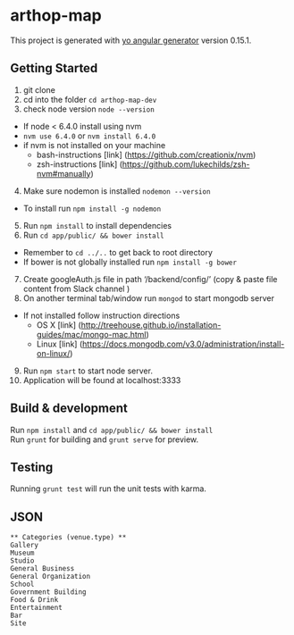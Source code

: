 # arthop-map

This project is generated with [yo angular generator](https://github.com/yeoman/generator-angular)
version 0.15.1.

## Getting Started
1. git clone
2. cd into the folder `cd arthop-map-dev`
3. check node version `node --version`
  * If node < 6.4.0 install using nvm
  * `nvm use 6.4.0` or `nvm install 6.4.0` 
  * if nvm is not installed on your machine
    * bash-instructions [link] (https://github.com/creationix/nvm)
    * zsh-instructions [link] (https://github.com/lukechilds/zsh-nvm#manually)
4. Make sure nodemon is installed `nodemon --version`
  * To install run `npm install -g nodemon`
5. Run `npm install` to install dependencies
6. Run `cd app/public/ && bower install`
  * Remember to `cd ../..` to get back to root directory
  * If bower is not globally installed run `npm install -g bower`
7. Create googleAuth.js file in path ‘/backend/config/’ (copy & paste file content from Slack channel )
8. On another terminal tab/window run `mongod` to start mongodb server
  * If not installed follow instruction directions 
    * OS X  [link] (http://treehouse.github.io/installation-guides/mac/mongo-mac.html)
    * Linux [link] (https://docs.mongodb.com/v3.0/administration/install-on-linux/)
9. Run `npm start` to start node server. 
10. Application will be found at localhost:3333

## Build & development

Run `npm install` and `cd app/public/ && bower install`<br/>
Run `grunt` for building and `grunt serve` for preview.

## Testing

Running `grunt test` will run the unit tests with karma.

## JSON

```
** Categories (venue.type) **
Gallery
Museum
Studio
General Business
General Organization
School
Government Building
Food & Drink
Entertainment
Bar
Site
```
